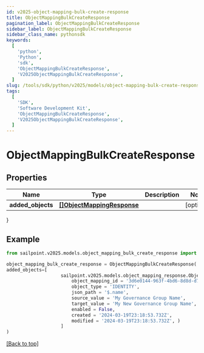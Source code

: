 ```yaml
---
id: v2025-object-mapping-bulk-create-response
title: ObjectMappingBulkCreateResponse
pagination_label: ObjectMappingBulkCreateResponse
sidebar_label: ObjectMappingBulkCreateResponse
sidebar_class_name: pythonsdk
keywords:
  [
    'python',
    'Python',
    'sdk',
    'ObjectMappingBulkCreateResponse',
    'V2025ObjectMappingBulkCreateResponse',
  ]
slug: /tools/sdk/python/v2025/models/object-mapping-bulk-create-response
tags:
  [
    'SDK',
    'Software Development Kit',
    'ObjectMappingBulkCreateResponse',
    'V2025ObjectMappingBulkCreateResponse',
  ]
---
```


# ObjectMappingBulkCreateResponse

## Properties

| Name | Type | Description | Notes |
| --- | --- | --- | --- |
| **added_objects** | [**[]ObjectMappingResponse**](object-mapping-response) |  | [optional] |

}

## Example

```python
from sailpoint.v2025.models.object_mapping_bulk_create_response import ObjectMappingBulkCreateResponse

object_mapping_bulk_create_response = ObjectMappingBulkCreateResponse(
added_objects=[
                    sailpoint.v2025.models.object_mapping_response.Object Mapping Response(
                        object_mapping_id = '3d6e0144-963f-4bd6-8d8d-d77b4e507ce4',
                        object_type = 'IDENTITY',
                        json_path = '$.name',
                        source_value = 'My Governance Group Name',
                        target_value = 'My New Governance Group Name',
                        enabled = False,
                        created = '2024-03-19T23:18:53.732Z',
                        modified = '2024-03-19T23:18:53.732Z', )
                    ]
)

```

[[Back to top]](#)
